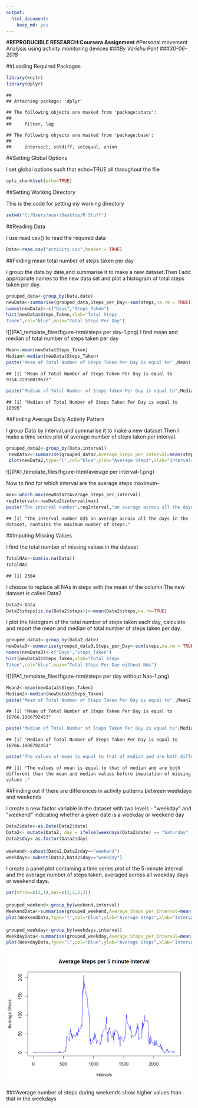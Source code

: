 ```yaml
---
output: 
  html_document: 
    keep_md: yes
---
```

#**REPRODUCIBLE RESEARCH:Coursera Assignment**
#Personal movement Analysis using activity monitoring devices
###*By Varishu Pant*
###*30-06-2018*

##Loading Required Packages


```r
library(knitr)
library(dplyr)
```

```
## 
## Attaching package: 'dplyr'
```

```
## The following objects are masked from 'package:stats':
## 
##     filter, lag
```

```
## The following objects are masked from 'package:base':
## 
##     intersect, setdiff, setequal, union
```


##Setting Global Options

I set global options such that echo=TRUE all throughout the file

```r
opts_chunk$set(echo=TRUE)
```

##Setting Working Directory

This is the code for setting my working directory


```r
setwd("C:/Users/acer/Desktop/R Stuff")
```

##Reading Data

I use read.csv() to read the required data

```r
Data<-read.csv("activity.csv",header = TRUE)
```

##Finding mean total number of steps taken per day

I group the data by date,and summarise it to make a new dataset.Then I add appropriate names to the new data set and plot a histogram of total steps taken per day.


```r
grouped_data<-group_by(Data,date)
newData<-summarise(grouped_data,Steps_per_Day<-sum(steps,na.rm = TRUE))
names(newData)<-c("Days","Steps_Taken")
hist(newData$Steps_Taken,xlab="Total Steps
Taken",col="blue",main="Total Steps Per Day")
```

![](PA1_template_files/figure-html/steps per day-1.png)<!-- -->
I find mean and median of total number of steps taken per day
 

```r
Mean<-mean(newData$Steps_Taken)
Median<-median(newData$Steps_Taken)
paste("Mean of Total Number of Steps Taken Per Day is equal to" ,Mean)
```

```
## [1] "Mean of Total Number of Steps Taken Per Day is equal to 9354.22950819672"
```

```r
paste("Median of Total Number of Steps Taken Per Day is equal to",Median)
```

```
## [1] "Median of Total Number of Steps Taken Per Day is equal to 10395"
```

##Finding Average Daily Activity Pattern


I group Data by interval,and summarise it to make a new dataset.Then I make a time series plot of average number of steps taken per interval.


```r
grouped_data2<-group_by(Data,interval)
 newData2<-summarise(grouped_data2,Average_Steps_per_Interval=mean(steps,na.rm=TRUE))
 plot(newData2,type="l",col="blue",ylab="Average Steps",xlab="Intervals",main="Average Steps per 5 minute Interval")
```

![](PA1_template_files/figure-html/average per interval-1.png)<!-- -->

Now to find for which interval are the average steps maximum-


```r
max<-which.max(newData2$Average_Steps_per_Interval)
reqInterval<-newData2$interval[max]
paste("The interval number",reqInterval,"on average across all the days in the dataset, contains the maximum number of steps.")
```

```
## [1] "The interval number 835 on average across all the days in the dataset, contains the maximum number of steps."
```

##Imputing Missing Values

I find the total number of missing values in the dataset


```r
TotalNAs<-sum(is.na(Data))
TotalNAs
```

```
## [1] 2304
```

I choose to replace all NAs in steps with the mean of the column.The new dataset is called Data2


```r
Data2<-Data
Data2$steps[is.na(Data2$steps)]<-mean(Data2$steps,na.rm=TRUE)
```

I plot the histogram of the total number of steps taken each day, calculate and report the mean and median of total number of steps taken per day.


```r
grouped_data3<-group_by(Data2,date)
newData3<-summarise(grouped_data3,Steps_per_Day<-sum(steps,na.rm = TRUE))
names(newData3)<-c("Days","Steps_Taken")
hist(newData3$Steps_Taken,xlab="Total Steps
Taken",col="blue",main="Total Steps Per Day without NAs")
```

![](PA1_template_files/figure-html/steps per day without Nas-1.png)<!-- -->
 

```r
Mean2<-mean(newData3$Steps_Taken)
Median2<-median(newData3$Steps_Taken)
paste("Mean of Total Number of Steps Taken Per Day is equal to" ,Mean2)
```

```
## [1] "Mean of Total Number of Steps Taken Per Day is equal to 10766.1886792453"
```

```r
paste("Median of Total Number of Steps Taken Per Day is equal to",Median2)
```

```
## [1] "Median of Total Number of Steps Taken Per Day is equal to 10766.1886792453"
```

```r
paste("The values of mean is equal to that of median and are both different than the mean and median values before imputation of missing values .")
```

```
## [1] "The values of mean is equal to that of median and are both different than the mean and median values before imputation of missing values ."
```

##Finding out if there are differences in activity patterns between weekdays and weekends

I create a new factor variable in the dataset with two levels - "weekday" and "weekend" indicating whether a given date is a weekday or weekend day


```r
Data2$date<-as.Date(Data2$date)
Data2<- mutate(Data2, day = ifelse(weekdays(Data2$date) == "Saturday" | weekdays(Data2$date) == "Sunday", "weekend", "weekday"))
Data2$day<-as.factor(Data2$day)

weekend<-subset(Data2,Data2$day=="weekend")
weekdays<-subset(Data2,Data2$day=="weekday")
```

I create a panel plot containing a time series plot of the 5-minute interval and the average number of steps taken, averaged across all weekday days or weekend days.


```r
par(mfrow=c(2,1),mar=c(3,2,2,2))

grouped_weekend<-group_by(weekend,interval)
WeekendData<-summarise(grouped_weekend,Average_Steps_per_Interval=mean(steps,na.rm=TRUE))
plot(WeekendData,type="l",col="blue",ylab="Average Steps",xlab="Intervals",main="Average Steps per 5 minute Interval on Weekends")

grouped_weekday<-group_by(weekdays,interval)
WeekdayData<-summarise(grouped_weekday,Average_Steps_per_Interval=mean(steps,na.rm=TRUE))
plot(WeekdayData,type="l",col="blue",ylab="Average Steps",xlab="Intervals",main="Average Steps per 5 minute Interval on Weekdays")
```

![](PA1_template_files/figure-html/unnamed-chunk-2-1.png)<!-- -->

###Average number of steps during weekends show higher values than that in the weekdays

